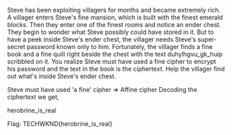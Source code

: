 Steve has been exploiting villagers for months and became extremely rich. A villager enters Steve's fine mansion, which is built with the finest emerald blocks. Then they enter one of the finest rooms and notice an ender chest. They begin to wonder what Steve possibly could have stored in it. But to have a peek inside Steve's ender chest, the villager needs Steve's super-secret password known only to him. Fortunately, the villager finds a fine book and a fine quill right beside the chest with the text duhylhgvu_gk_huip scribbled on it. You realize Steve must have used a fine cipher to encrypt his password and the text in the book is the ciphertext. Help the villager find out what's inside Steve's ender chest.


Steve must have used 'a fine' cipher => Affine cipher
Decoding the ciphertext we get,

herobrine_is_real

Flag: TECHWKND{herobrine_is_real}